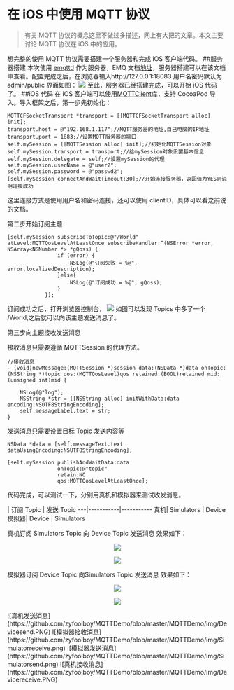 # 在 iOS 中使用 MQTT 协议
>有关 MQTT 协议的概念这里不做过多描述，网上有大把的文章。本文主要讨论 MQTT 协议在 iOS 中的应用。

想完整的使用 MQTT 协议需要搭建一个服务器和完成 iOS 客户端代码。
##服务器搭建
本次使用 [emqttd](https://github.com/emqtt/emqttd) 作为服务器，EMQ 文档[地址](http://emqtt.com/docs/v2/index.html)，服务器搭建可以在该文档中查看。配置完成之后，在浏览器输入http://127.0.0.1:18083 用户名密码默认为 admin/public 界面如图：
![](https://github.com/zyfoolboy/MQTTDemo/blob/master/MQTTDemo/img/server.png)
至此，服务器已经搭建完成，可以开始 iOS 代码了。
##iOS 代码
在 iOS 客户端可以使用[MQTTClient](https://github.com/ckrey/MQTT-Client-Framework)库，支持 CocoaPod 导入。导入框架之后，第一步先初始化：
```
MQTTCFSocketTransport *transport = [[MQTTCFSocketTransport alloc] init];
transport.host = @"192.168.1.117";//MQTT服务器的地址,自己电脑的IP地址
transport.port = 1883;//设置MQTT服务器的端口
self.mySession = [[MQTTSession alloc] init];//初始化MQTTSession对象
self.mySession.transport = transport;//给mySession对象设置基本信息
self.mySession.delegate = self;//设置mySession的代理
self.mySession.userName = @"user2";
self.mySession.password = @"passwd2";
[self.mySession connectAndWaitTimeout:30];//开始连接服务器，返回值为YES则说明连接成功
```
这里连接方式是使用用户名和密码连接，还可以使用 clientID，具体可以看之前说的文档。

第二步开始订阅主题
```
[self.mySession subscribeToTopic:@"/World" atLevel:MQTTQosLevelAtLeastOnce subscribeHandler:^(NSError *error, NSArray<NSNumber *> *gQoss) {
                if (error) {
                    NSLog(@"订阅失败 = %@", error.localizedDescription);
                }else{
                    NSLog(@"订阅成功 = %@", gQoss);
                }
            }];
```
订阅成功之后，打开浏览器控制台，
![](https://github.com/zyfoolboy/MQTTDemo/blob/master/MQTTDemo/img/topic.png)
如图可以发现 Topics 中多了一个 /World,之后就可以向该主题发送消息了。

第三步向主题接收发送消息

接收消息只需要遵循 MQTTSession 的代理方法。

```
//接收消息
- (void)newMessage:(MQTTSession *)session data:(NSData *)data onTopic:(NSString *)topic qos:(MQTTQosLevel)qos retained:(BOOL)retained mid:(unsigned int)mid {
    
    NSLog(@"log");
    NSString *str = [[NSString alloc] initWithData:data encoding:NSUTF8StringEncoding];
    self.messageLabel.text = str;
}
```

发送消息只需要设置目标 Topic 发送内容等

```
NSData *data = [self.messageText.text dataUsingEncoding:NSUTF8StringEncoding];
    
[self.mySession publishAndWaitData:data
                onTopic:@"topic"
                retain:NO
                qos:MQTTQosLevelAtLeastOnce];
``` 
代码完成，可以测试一下，分别用真机和模拟器来测试收发消息。

   | 订阅 Topic | 发送 Topic
---|-----------|-----------
真机| Simulators | Device
模拟器| Device | Simulators

真机订阅 Simulators Topic 向 Device Topic 发送消息
效果如下：
<p align="center"><img src="https://github.com/zyfoolboy/MQTTDemo/blob/master/MQTTDemo/img/Devicesend.PNG"></p>
<p align="center"><img src="https://github.com/zyfoolboy/MQTTDemo/blob/master/MQTTDemo/img/Simulatorreceive.png"></p>

模拟器订阅 Device Topic 向Simulators Topic 发送消息
效果如下：
<p align="center"><img src="https://github.com/zyfoolboy/MQTTDemo/blob/master/MQTTDemo/img/Simulatorsend.png"></p>
<p align="center"><img src="https://github.com/zyfoolboy/MQTTDemo/blob/master/MQTTDemo/img/Devicereceive.PNG"></p>
![真机发送消息](https://github.com/zyfoolboy/MQTTDemo/blob/master/MQTTDemo/img/Devicesend.PNG)
![模拟器接收消息](https://github.com/zyfoolboy/MQTTDemo/blob/master/MQTTDemo/img/Simulatorreceive.png)
![模拟器发送消息](https://github.com/zyfoolboy/MQTTDemo/blob/master/MQTTDemo/img/Simulatorsend.png)
![真机接收消息](https://github.com/zyfoolboy/MQTTDemo/blob/master/MQTTDemo/img/Devicereceive.PNG)


